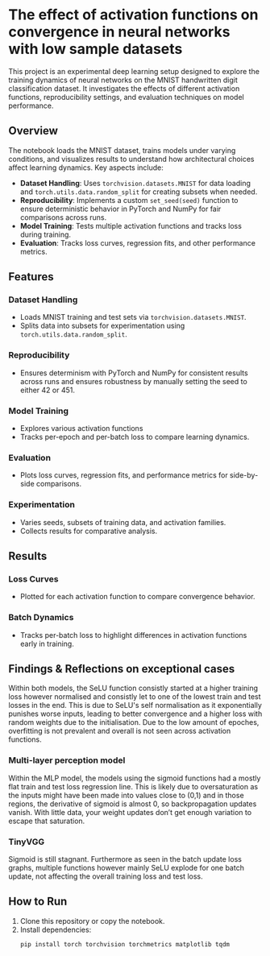 # The effect of activation functions on convergence in neural networks with low sample datasets

This project is an experimental deep learning setup designed to explore the training dynamics of neural networks on the MNIST handwritten digit classification dataset. It investigates the effects of different activation functions, reproducibility settings, and evaluation techniques on model performance.

## Overview

The notebook loads the MNIST dataset, trains models under varying conditions, and visualizes results to understand how architectural choices affect learning dynamics. Key aspects include:

- **Dataset Handling**: Uses `torchvision.datasets.MNIST` for data loading and `torch.utils.data.random_split` for creating subsets when needed.
- **Reproducibility**: Implements a custom `set_seed(seed)` function to ensure deterministic behavior in PyTorch and NumPy for fair comparisons across runs.
- **Model Training**: Tests multiple activation functions and tracks loss during training.
- **Evaluation**: Tracks loss curves, regression fits, and other performance metrics.

## Features

### Dataset Handling
- Loads MNIST training and test sets via `torchvision.datasets.MNIST`.
- Splits data into subsets for experimentation using `torch.utils.data.random_split`.

### Reproducibility
- Ensures determinism with PyTorch and NumPy for consistent results across runs and ensures robustness by manually setting the seed to either 42 or 451.

### Model Training
- Explores various activation functions
- Tracks per-epoch and per-batch loss to compare learning dynamics.

### Evaluation
- Plots loss curves, regression fits, and performance metrics for side-by-side comparisons.

### Experimentation
- Varies seeds, subsets of training data, and activation families.
- Collects results for comparative analysis.

## Results

### Loss Curves
- Plotted for each activation function to compare convergence behavior.

### Batch Dynamics
- Tracks per-batch loss to highlight differences in activation functions early in training.

## Findings & Reflections on exceptional cases

Within both models, the SeLU function consistly started at a higher training loss however normalised and consistly let to one of the lowest train and test losses in the end. This is due to SeLU's self normalisation as it exponentially punishes worse inputs, leading to better convergence and a higher loss with random weights due to the initialisation. 
Due to the low amount of epoches, overfitting is not prevalent and overall is not seen across activation functions.

### Multi-layer perception model

Within the MLP model, the models using the sigmoid functions had a mostly flat train and test loss regression line. This is likely due to oversaturation as the inputs might have been made into values close to (0,1) and in those regions, the derivative of sigmoid is almost 0, so backpropagation updates vanish. With little data, your weight updates don’t get enough variation to escape that saturation.

### TinyVGG

Sigmoid is still stagnant. Furthermore as seen in the batch update loss graphs, multiple functions however mainly SeLU explode for one batch update, not affecting the overall training loss and test loss.

## How to Run

1. Clone this repository or copy the notebook.
2. Install dependencies:
   ```bash
   pip install torch torchvision torchmetrics matplotlib tqdm